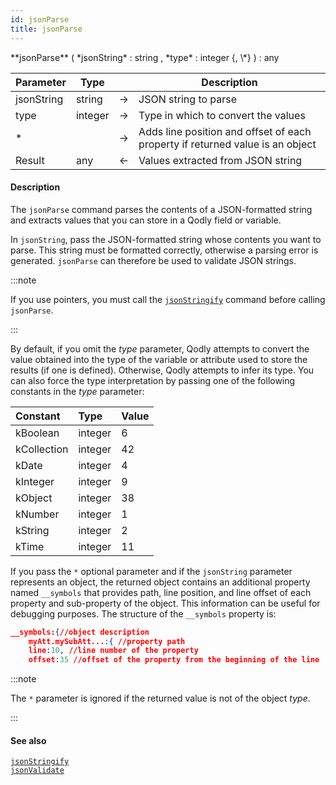 ```yaml
---
id: jsonParse
title: jsonParse
---
```



<!-- REF #_command_.jsonParse.Syntax -->**jsonParse** ( *jsonString* : string , *type* : integer {, \*} ) : any<!-- END REF -->


<!-- REF #_command_.jsonParse.Params -->
|Parameter|Type||Description|
|---------|--- |:---:|------|
|jsonString|string|&#8594;|JSON string to parse|
|type|integer|&#8594;|Type in which to convert the values|
|*||&#8594;|Adds line position and offset of each property if returned value is an object|
|Result|any|&#8592;|Values extracted from JSON string|
<!-- END REF -->

#### Description

The `jsonParse` command <!-- REF #_command_.jsonParse.Summary -->parses the contents of a JSON-formatted string and extracts values that you can store in a Qodly field or variable<!-- END REF -->.

In `jsonString`, pass the JSON-formatted string whose contents you want to parse. This string must be formatted correctly, otherwise a parsing error is generated. `jsonParse` can therefore be used to validate JSON strings.

:::note

If you use pointers, you must call the [`jsonStringify`](jsonStringify.md) command before calling `jsonParse`.

:::

By default, if you omit the *type* parameter, Qodly attempts to convert the value obtained into the type of the variable or attribute used to store the results (if one is defined). Otherwise, Qodly attempts to infer its type. You can also force the type interpretation by passing one of the following constants in the *type* parameter:

|Constant|Type|Value|
|:----|:----|:----|
|kBoolean|integer|6|
|kCollection|integer|42|
|kDate|integer|4|
|kInteger|integer|9|
|kObject|integer|38|
|kNumber|integer|1|
|kString|integer|2|
|kTime|integer|11|

If you pass the `*` optional parameter and if the `jsonString` parameter represents an object, the returned object contains an additional property named `__symbols` that provides path, line position, and line offset of each property and sub-property of the object. This information can be useful for debugging purposes. The structure of the `__symbols` property is:

```json
__symbols:{//object description
	myAtt.mySubAtt...:{ //property path
	line:10, //line number of the property
	offset:35 //offset of the property from the beginning of the line       }    }
```

:::note

The `*` parameter is ignored if the returned value is not of the object *type*.

:::

#### See also

[`jsonStringify`](jsonStringify.md)<br/>
[`jsonValidate`](jsonValidate.md)
